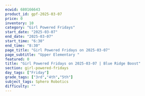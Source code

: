 ```yaml
---
ecwid: 680166643
product_id: gpf-2025-03-07
price: 0
inventory: 10
category: "Girl Powered Fridays"
start_date: "2025-03-07"
end_date: "2025-03-07"
start_time: "6:30"
end_time: "8:30"
page_title: "Girl Powered Fridays on 2025-03-07"
page_subtitle: "Upper Elementary "
featured: 0
title: "Girl Powered Fridays on 2025-03-07 | Blue Ridge Boost"
section: girl-powered-fridays
day_tags: ["Friday"]
grade_tags: ["3rd","4th","5th"]
subject_tags: Sphero Robotics
difficulty: ""
---
```


